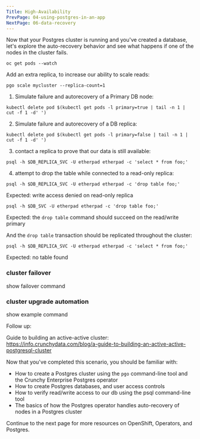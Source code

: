 ```yaml
---
Title: High-Availability
PrevPage: 04-using-postgres-in-an-app
NextPage: 06-data-recovery
---
```

Now that your Postgres cluster is running and you've created a database, let's explore the auto-recovery behavior and see what happens if one of the nodes in the cluster fails.

```execute-2
oc get pods --watch
```

Add an extra replica, to increase our ability to scale reads:

```execute-1
pgo scale mycluster --replica-count=1
```

1. Simulate failure and autorecovery of a Primary DB node:

```execute-1
kubectl delete pod $(kubectl get pods -l primary=true | tail -n 1 | cut -f 1 -d' ')
```

2. Simulate failure and autorecovery of a DB replica:

```execute-1
kubectl delete pod $(kubectl get pods -l primary=false | tail -n 1 | cut -f 1 -d' ')
```

3. contact a replica to prove that our data is still available:

```execute-1
psql -h $DB_REPLICA_SVC -U etherpad etherpad -c 'select * from foo;'
```

4. attempt to drop the table while connected to a read-only replica:

```execute-1
psql -h $DB_REPLICA_SVC -U etherpad etherpad -c 'drop table foo;'
```

Expected: write access denied on read-only replica

```execute-1
psql -h $DB_SVC -U etherpad etherpad -c 'drop table foo;'
```

Expected: the `drop table` command should succeed on the read/write primary

And the `drop table` transaction should be replicated throughout the cluster:

```execute-1
psql -h $DB_REPLICA_SVC -U etherpad etherpad -c 'select * from foo;'
```

Expected: no table found

### cluster failover

show failover command

### cluster upgrade automation

show example command


Follow up: 

Guide to building an active-active cluster:
https://info.crunchydata.com/blog/a-guide-to-building-an-active-active-postgresql-cluster

Now that you've completed this scenario, you should be familiar with:
* How to create a Postgres cluster using the `pgo` command-line tool and the Crunchy Enterprise Postgres operator
* How to create Postgres databases, and user access controls
* How to verify read/write access to our db using the psql command-line tool
* The basics of how the Postgres operator handles auto-recovery of nodes in a Postgres cluster

Continue to the next page for more resources on OpenShift, Operators, and Postgres.
